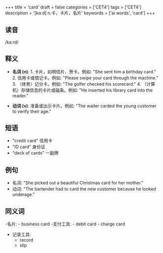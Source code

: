 +++
title = 'card'
draft = false
categories = ['CET4']
tags = ['CET4']
description = '[kɑːd] n.卡，卡片，名片'
keywords = ['ai words', 'card']
+++

## 读音
/kaːrd/

## 释义
- **名词 (n)**: 1. 卡片，如明信片、贺卡。例如: "She sent him a birthday card."
             2. 信用卡或借记卡。例如: "Please swipe your card through the machine."
             3. （体育）记分卡。例如: "The golfer checked his scorecard."
             4. （计算机）存储信息的卡片或磁条。例如: "He inserted his library card into the reader."

- **动词 (v)**: 准备或出示卡片。例如: "The waiter carded the young customer to verify their age."

## 短语
- "credit card" 信用卡
- "ID card" 身份证
- "deck of cards" 一副牌

## 例句
- 名词: "She picked out a beautiful Christmas card for her mother."
- 动词: "The bartender had to card the new customer because he looked underage."

## 同义词
-名片: 
    - business card
-支付工具:
    - debit card
    - charge card
- 记录工具:
    - record
    - slip
